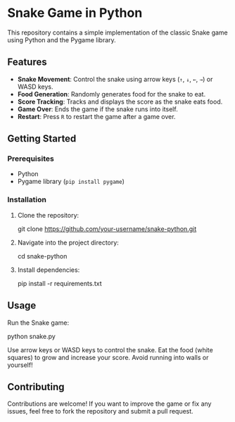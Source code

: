 # Snake Game in Python

This repository contains a simple implementation of the classic Snake game using Python and the Pygame library.

## Features

- **Snake Movement**: Control the snake using arrow keys (`↑`, `↓`, `←`, `→`) or WASD keys.
- **Food Generation**: Randomly generates food for the snake to eat.
- **Score Tracking**: Tracks and displays the score as the snake eats food.
- **Game Over**: Ends the game if the snake runs into itself.
- **Restart**: Press `R` to restart the game after a game over.

## Getting Started

### Prerequisites

- Python
- Pygame library (`pip install pygame`)

### Installation

1. Clone the repository:

   git clone https://github.com/your-username/snake-python.git
   
2. Navigate into the project directory:

   cd snake-python
   
3. Install dependencies:

    pip install -r requirements.txt


## Usage

Run the Snake game: 

python snake.py


Use arrow keys or WASD keys to control the snake. Eat the food (white squares) to grow and increase your score. Avoid running into walls or yourself!


## Contributing

Contributions are welcome! If you want to improve the game or fix any issues, feel free to fork the repository and submit a pull request.




